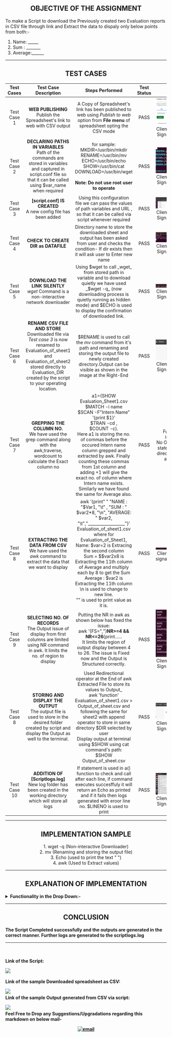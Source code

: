 <h2 align="center">OBJECTIVE OF THE ASSIGNMENT</h2> 

 To make a Script to download the Previously created two Evaluation reports in CSV file through link and Extract the data to dispaly only below points from both:-  
 1. Name: _____
 2. Sum  : _______
 3. Average:______

----

<h2 align="center">TEST CASES</h2> 

|Test Cases|Test Case Description|Steps Performed| Test Status|Output
|:----:|:-----:|:-----:|:-----:|:-----:|
|Test Case 1| **WEB PUBLISHING** <br/> Publish the Spreadsheet's link to web with CSV output | A Copy of Spreadsheet's link has been published to web using *Publish to web* option from **File menu** of spreadsheet opting the CSV mode | PASS |![](https://raw.githubusercontent.com/somgithub111/test/master/Screenshot%20from%202021-04-19%2023-55-40.png) <br/> Client/Approver's Signature _______ |
|Test Case 2| **DECLARING PATHS IN VARIABLES** <br/> Path of the commands are stored in variables and captured in script.conf file so that it can be called using $var_name when required| for sample:<br/> MKDIR=/usr/bin/mkdir <br/> RENAME=/usr/bin/mv <br/> ECHO=/usr/bin/echo <br/> SHOW=/usr/bin/cat <br/> DOWNLOAD=/usr/bin/wget <br/><br/> **Note: Do not use root user to operate**| PASS | ![](https://raw.githubusercontent.com/somgithub111/test/master/Screenshot%20from%202021-04-20%2009-19-11.png) <br/> Client/Approver's Signature _______ |
|Test Case 3| **[script.conf] IS CREATED** <br/> A new config file has been added| Using this configuration file we can pass the values of path variables and URL , so that it can be called via script whenever required| PASS | ![](https://raw.githubusercontent.com/somgithub111/test/master/Screenshot%20from%202021-04-26%2004-10-56.png) <br/> Client/Approver's Signature _______ |
|Test Case 4| **CHECK TO CREATE DIR as DATAFILE** <br/> | Directory name to store the downloaded sheet and output has been asked from user and checks the condition- If dir exists then it will ask user to Enter new name | PASS | ![](https://raw.githubusercontent.com/somgithub111/test/master/Screenshot%20from%202021-04-26%2006-17-17.png) <br/> Client/Approver's Signature _______ |
|Test Case 5| **DOWNLOAD THE LINK SILENTLY** <br/> _wget_ Command is a non-interactive network downloader| Using $wget to call _wget_ from stored path in variable and to download quietly we have used _$wget -q_ (now downloading process is quietly running as hidden mode) and $ECHO is used to display the confirmation of downloaded link.| PASS | ![](https://raw.githubusercontent.com/somgithub111/test/master/Screenshot%20from%202021-04-20%2010-00-26.png) <br/> Client/Approver's Signature _______ |
|Test Case 6| **RENAME CSV FILE AND STORE** <br/> Downloaded file via _Test case 3_ is now renamed to Evaluation_of_sheet1 and Evaluation_of_sheet2 stored directly to Evaluation_DIR created by the script to your operating location.| $RENAME is used to call the *mv* command from it's path and renaming and storing the output file to newly created directory.Output can be visible as shown in the image at the Right-End |PASS|![](https://raw.githubusercontent.com/somgithub111/test/master/Screenshot%20from%202021-04-20%2010-09-57.png) <br/> Client/Approver's Signature _______ |
|Test Case 7| **GREPPING THE COLUMN NO.** <br/> We have used the grep command along with the awk,traverse, wordcount to calculate the Exact column no | a1=$($SHOW Evaluation_Sheet1.csv $MATCH -i name <br/> $SCAN -F"Intern Name" '{print $1}' <br/> $TRAN -cd , <br/> $COUNT -c). <br/> Here a1 is storing the no. of commas before the occured Intern name column grepped and extracted by awk. Finally counting these commas from 1st column and adding +1 will give the exact no. of column where Intern name exists. Similarly we have found the same for Average also.| PASS | Functioned internally <br/> No Output for the statement as it's directly called by awk value|
|Test Case 8| **EXTRACTING THE DATA FROM CSV** <br/> We have used the _awk_ command to extract the data that we want to display| awk '{print" " "NAME   : "$Var1, "\t" , "SUM    : " $var2*8, "\n", "AVERAGE: " $var2, "\t","__________________"}' Evaluation_of_sheet1.csv <br/> where for Evaluation_of_Sheet1,<br/> Name: $var=2 is Extracing the second column <br/> Sum = $$var2x8 is Extracting the 11th column of Average and multiply each by 8 to get the Sum <br/> Average : $var2 is Extracting the 11th column </br> \n is used to change to new line. <br/> "" is used to print value as it is.<br/>|PASS| ![](https://raw.githubusercontent.com/somgithub111/test/master/Screenshot%20from%202021-04-26%2006-20-38.png) <br/> Client/Approvers signature_________|
|Test Case 9| **SELECTING NO. OF RECORDS** <br/> The Output issue of display from first columns are limited using NR command in awk. It limits the no. of region to display| Putting the NR in awk as shown below has fixed the issue: <br/> awk '{FS=","}**NR>=4 && NR<=26**{print...... <br/> It limits the region of output display between 4 to 26. The issue is Fixed now and the Output is Structured correctly. |PASS| ![](https://raw.githubusercontent.com/somgithub111/test/master/Screenshot%20from%202021-04-20%2011-32-19.png)<br/> Client/Approver's Signature _______ |
|Test Case 8| **STORING AND DISPLAY THE OUTPUT** <br/> The output file is used to store in the desired folder created by script and display the Output as well to the terminal. | Used Redirectional operator at the End of awk Extracted File to store its values to Output_  <br/>awk 'function' Evaluation_of_sheet1.csv > Output_of_sheet.csv and following the same for sheet2 with append operator to store in same directory $DIR selected by user<br/> Display output at terminal using $SHOW using cat command's path:<br/> $SHOW Output_of_sheet.csv  |PASS| ![](https://raw.githubusercontent.com/somgithub111/test/master/Screenshot%20from%202021-04-26%2006-28-46.png) Client/Approver's Signature _______ |
|Test Case 10| **ADDITION OF [Scriptlogs.log]** <br/> New log folder has been created in the working directory which will store all logs| If statement is used in a() function to check and call after each line, if command executes succesffuly it will return an Echo as printed and if it fails then logs generated with eroor line no. $LINENO is used to print |PASS| ![](https://raw.githubusercontent.com/somgithub111/test/master/Screenshot%20from%202021-04-26%2004-09-17.png) <br/> Client/Approver's Signature _______|

------

<h2 align="center">IMPLEMENTATION SAMPLE</h2>
 
<p align="center"> 1. wget -q (Non-interactive Downloader) <br/> 2. mv (Renaming and storing the output file) <br/> 3. Echo (used to print the text " ") <br/> 4. awk (Used to Extract values)</p>

------

<h2 align="center">EXPLANATION OF IMPLEMENTATION</h2> 
<details close="close">
   <summary><b>Functionality in the Drop Down:-</b></summary>
<ul><br/>
  <b>
    
 1. Path of the commands used in the script are stored in variables.Further these variables are called using $variablename:
  
  <b>
  
  ```sh
     MKDIR=/usr/bin/mkdir
     RENAME=/usr/bin/mv
     ECHO=/usr/bin/echo
     SHOW=/usr/bin/cat
     DOWNLOAD=/usr/bin/wget

  ```
  
  </b> <br/>
  
 2. New Directory Evaluation_DIR is made to the path where script is operating and move to the Directory location to store the further downloads and outputs:

  <b>
  
 ```sh
    $MKDIR Evaluation_DIR  #Creating a new Directory to store the downloaded and generated output files.
    cd Evaluation_DIR 
  ```
  
  </b><br/>
  
 3. Downloading the Spreadsheet file as CSV output and Renaming it to Evaluation_of_sheet1 or 2 respectively and storing the same with same filename to Desired directory:
  <b> 
 
 
 ```sh
    $DOWNLOAD -q 'https://docs.google.com/spreadsheets/d/e/2PACX-1vTrNldUZStbLCL-Q9Le9ilWrWxR1XW5N4zOzpBbM4aBEsgp2wheS7ioOx0yQ8a_zZuxvw4fXkwYH-Mh/pub?output=csv' 
    $RENAME pub?output=csv Evaluation_of_sheet1.csv 
    $DOWNLOAD -q 'https://docs.google.com/spreadsheets/d/e/2PACX-1vRc3-RATBQ0U-XYPwb8uRHs0sMwJspqnspJxWFPXVz_pF0NA2QTFA-rkmPsRjMOlF_xPdpwBRjYOkhK/pub?output=csv' 
    $RENAME pub?output=csv Evaluation_of_sheet2.csv 
 ```
 
 
   </b><br/>

 4. Echo command is used here to display the text as it is where required:

 <b>
  
  ```sh
     $ECHO "links downloaded. Extracting now..."
     $ECHO "-------------------------------------------EVALUATION OF SHEET 1 (DAILY BASIS)-------------------------------------------------------"
     $ECHO "----------------------------------------EVALUATION OF SHEET 2 (ON THE BASIS OF MARKDOWN FILE)-----------------------------------------------"
  ```
  
 </b><br/>
 
 5. awk command is used to Extract the data where FS is used as Field seperator (,) and NR is used to select no. of regions in output between 4 to 24/26 and "" is used to Echo text as it is, \n is used to change the lines and  $2 ,$11, &11*8 is used to display column:

  <b>
  
  ```sh
     awk '{FS=","}NR>=4 && NR<=24{print" " "NAME   : "$2, "\n" , "SUM    : " $11*8, "\n", "AVERAGE: " $11, "\n","__________________"}' Evaluation_of_sheet1.csv >       Output_of_sheet1.csv 
     $SHOW Output_of_sheet1.csv
     awk '{FS=","}NR>=4 && NR<=26{print" " "NAME   : "$2, "\n" , "SUM    : " $11*8, "\n", "AVERAGE: " $11, "\n","__________________"}' Evaluation_of_sheet2.csv >   Output_of_sheet2.csv 
     $SHOW Output_of_sheet2.csv
  ```
</b></ul>
</details>

 ----
 
 
 <h2 align="center">CONCLUSION</h2> 

 The Script Completed successfully and the outputs are generated in the correct manner. Further logs are generated to the scriptlogs.log
 
 ----
 <br/>
 <br/>
 <b>Link of the Script:</b> 
 <p align="left"><a href="https://drive.google.com/drive/folders/1Nj7pm336EhX6DFVdMxd2NyH7JaZ2dH3t?usp=sharing"> <img src="https://www.picgifs.com/graphics/c/click-here/graphics-click-here-851444.gif" border="0" /></a> 
 <br/>
 
 <b>Link of the sample Downloaded spreadsheet as CSV:</b> 
 <p align="left"><a href="https://drive.google.com/drive/folders/1K5h_bzdaPLTJH7ZF1d_czQZfMeu6Vxrs?usp=sharing"> <img src="https://www.picgifs.com/graphics/c/click-here/graphics-click-here-851444.gif" border="0" /></a> 
 
 <br/>
 <b>Link of the sample Output generated from CSV via script:</b> 
 <p align="left"><a href="https://drive.google.com/drive/folders/1cneXnyZOXIcY9-Cly51sDvFODH9y7uGE?usp=sharing"> <img src="https://www.picgifs.com/graphics/c/click-here/graphics-click-here-851444.gif" border="0" /></a>
 
 <br/>
Feel Free to Drop any Suggestions/Upgradations regarding this markdown on below mail-
<p align="center">
  <a href="mailto:someshkmr4@gmail.com"><img src="https://img.icons8.com/color/96/000000/gmail.png" alt="email"/></a>

 
 
 
 
  
